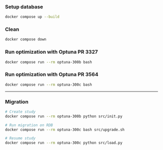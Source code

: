 ### Setup database

```sh
docker compose up --build
```

### Clean

```sh
docker compose down
```

### Run optimization with Optuna PR 3327

```sh
docker compose run --rm optuna-300b bash
```

### Run optimization with Optuna PR 3564

```sh
docker compose run --rm optuna-300c bash
```

---

### Migration

```sh
# Create study
docker compose run --rm optuna-300b python src/init.py

# Run migration on RDB
docker compose run --rm optuna-300c bash src/upgrade.sh

# Resume study
docker compose run --rm optuna-300c python src/load.py
```
